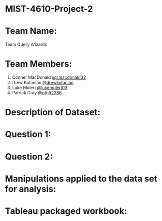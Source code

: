 # MIST-4610-Project-2

# Team Name:
Team Query Wizards

# Team Members:
1. Conner MacDonald [@cmacdonald32](https://github.com/cmacdonald32)
2. Drew Kotanian [@drewkotanian](https://github.com/drewkotanian)
3. Luke Mulert [@lukemulert03](https://github.com/lukemulert03)
4. Patrick Gray [@pfg52386](https://github.com/pfg52386)

# Description of Dataset:


# Question 1:

# Question 2:

#  Manipulations applied to the data set for analysis:

# Tableau packaged workbook:

